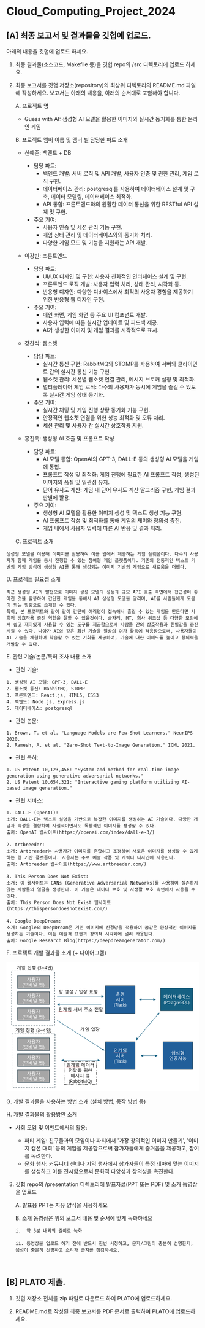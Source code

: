# Cloud_Computing_Project_2024


## [A] 최종 보고서 및 결과물을 깃헙에 업로드.
아래의 내용을 깃헙에 업로드 하세요.

  1. 최종 결과물(소스코드, Makefile 등)을 깃헙 repo의 /src 디렉토리에 업로드 하세요.

  2. 최종 보고서를 깃헙 저장소(repository)의 최상위 디렉토리의 README.md 파일에 작성하세요. 보고서는 아래의 내용을, 아래의 순서대로 포함해야 합니다.

      A. 프로젝트 명    
      - Guess with AI: 생성형 AI 모델을 활용한 이미지와 실시간 동기화를 통한 온라인 게임

      B.	프로젝트 멤버 이름 및 멤버 별 담당한 파트 소개    
      - 신예준: 백엔드 + DB

        - 담당 파트:
          - 백엔드 개발: 서버 로직 및 API 개발, 사용자 인증 및 권한 관리, 게임 로직 구현.
          - 데이터베이스 관리: postgresql를 사용하여 데이터베이스 설계 및 구축, 데이터 모델링, 데이터베이스 최적화.
          - API 통합: 프론트엔드와의 원활한 데이터 통신을 위한 RESTful API 설계 및 구현.
        - 주요 기여:
          - 사용자 인증 및 세션 관리 기능 구현.
          - 게임 상태 관리 및 데이터베이스와의 동기화 처리.
          - 다양한 게임 모드 및 기능을 지원하는 API 개발.

      - 이강빈: 프론트엔드

        - 담당 파트:
          - UI/UX 디자인 및 구현: 사용자 친화적인 인터페이스 설계 및 구현.
          - 프론트엔드 로직 개발: 사용자 입력 처리, 상태 관리, 시각화 등.
          - 반응형 디자인: 다양한 디바이스에서 최적의 사용자 경험을 제공하기 위한 반응형 웹 디자인 구현.
        - 주요 기여:
          - 메인 화면, 게임 화면 등 주요 UI 컴포넌트 개발.
          - 사용자 입력에 따른 실시간 업데이트 및 피드백 제공.
          - AI가 생성한 이미지 및 게임 결과를 시각적으로 표시.

      - 강찬석: 웹소켓

          - 담당 파트:
              - 실시간 통신 구현: RabbitMQ와 STOMP를 사용하여 서버와 클라이언트 간의 실시간 통신 기능 구현.
              - 웹소켓 관리: 세션별 웹소켓 연결 관리, 메시지 브로커 설정 및 최적화.
              - 멀티플레이어 게임 로직: 다수의 사용자가 동시에 게임을 즐길 수 있도록 실시간 게임 상태 동기화.
          - 주요 기여:
              - 실시간 채팅 및 게임 진행 상황 동기화 기능 구현.
              - 안정적인 웹소켓 연결을 위한 성능 최적화 및 오류 처리.
              - 세션 관리 및 사용자 간 실시간 상호작용 지원.

      - 홍진욱: 생성형 AI 호출 및 프롬프트 작성

          - 담당 파트:
            - AI 모델 통합: OpenAI의 GPT-3, DALL-E 등의 생성형 AI 모델을 게임에 통합.
            - 프롬프트 작성 및 최적화: 게임 진행에 필요한 AI 프롬프트 작성, 생성된 이미지의 품질 및 일관성 유지.
            - 단어 유사도 계산: 게임 내 단어 유사도 계산 알고리즘 구현, 게임 결과 판별에 활용.
          - 주요 기여:
            - 생성형 AI 모델을 활용한 이미지 생성 및 텍스트 생성 기능 구현.
            - AI 프롬프트 작성 및 최적화를 통해 게임의 재미와 창의성 증진.
            - 게임 내에서 사용자 입력에 따른 AI 반응 및 결과 처리.

      C. 프로젝트 소개  
  ```
  생성형 모델을 이용해 이미지를 활용하여 이를 웹에서 제공하는 게임 플랫폼이다. 다수의 사용자가 함께 게임을 동시 진행할 수 있는 참여형 게임 플랫폼이다. 기존의 전통적인 텍스트 기반의 게임 방식에 생성형 AI를 통해 생성되는 이미지 기반의 게임으로 새로움을 더했다.
  ```
D. 프로젝트 필요성 소개
  ```
  최근 생성형 AI의 발전으로 이미지 생성 모델의 성능과 규모 API 호출 측면에서 접근성이 좋아진 것을 활용하여 간단한 게임을 통해서 AI 생성형 모델을 알리며, AI를 사람들에게 도움이 되는 방향으로 소개할 수 있다.
  특히, 본 프로젝트와 같이 같이 간단히 여러명이 접속해서 즐길 수 있는 게임을 만든다면 사회적 상호작용 증진 역할을 잘할 수 있을것이다. 술자리, MT, 회사 워크샵 등 다양한 모임에서 쉽고 재미있게 사용할 수 있는 도구를 제공함으로써 사람들 간의 상호작용과 친밀감을 증진시킬 수 있다. 나아가 AI와 같은 최신 기술을 일상의 여가 활동에 적용함으로써, 사용자들이 AI 기술을 체험하며 학습할 수 있는 기회를 제공하여, 기술에 대한 이해도를 높이고 창의력을 개발할 수 있다.
  ```
  
  E. 관련 기술/논문/특허 조사 내용 소개
  
  - 관련 기술:

  ```
  1. 생성형 AI 모델: GPT-3, DALL-E
  2. 웹소켓 통신: RabbitMQ, STOMP
  3. 프론트엔드: React.js, HTML5, CSS3
  4. 백엔드: Node.js, Express.js
  5. 데이터베이스: postgresql
  ```
  
  - 관련 논문:
  ```
  1. Brown, T. et al. "Language Models are Few-Shot Learners." NeurIPS 2020.
  2. Ramesh, A. et al. "Zero-Shot Text-to-Image Generation." ICML 2021.
  ```

  - 관련 특허:
  ```
  1. US Patent 10,123,456: "System and method for real-time image generation using generative adversarial networks."
  2. US Patent 10,654,321: "Interactive gaming platform utilizing AI-based image generation."
  ```

  -  관련 서비스:
  ```
  1. DALL-E (OpenAI):
  소개: DALL-E는 텍스트 설명을 기반으로 복잡한 이미지를 생성하는 AI 기술이다. 다양한 개념과 속성을 결합하여 사실적이면서도 독창적인 이미지를 생성할 수 있다.
  출처: OpenAI 웹사이트(https://openai.com/index/dall-e-3/)

  2. Artbreeder:
  소개: Artbreeder는 사용자가 이미지를 혼합하고 조정하여 새로운 이미지를 생성할 수 있게 하는 웹 기반 플랫폼이다. 사용자는 주로 예술 작품 및 캐릭터 디자인에 사용한다.
  출처: Artbreeder 웹사이트(https://www.artbreeder.com/)

  3. This Person Does Not Exist:
  소개: 이 웹사이트는 GANs (Generative Adversarial Networks)를 사용하여 실존하지 않는 사람들의 얼굴을 생성한다. 이 기술은 데이터 보호 및 사생활 보호 측면에서 사용될 수 있다.
  출처: This Person Does Not Exist 웹사이트(https://thispersondoesnotexist.com/)

  4. Google DeepDream:
  소개: Google의 DeepDream은 기존 이미지에 신경망을 적용하여 꿈같은 환상적인 이미지를 생성하는 기술이다. 이는 예술적 표현과 창의적 시각화에 널리 사용된다.
  출처: Google Research Blog(https://deepdreamgenerator.com/)
  ```
  
  F.	프로젝트 개발 결과물 소개 (+ 다이어그램)
    
![alt text](images/image.png)

  G.	개발 결과물을 사용하는 방법 소개 (설치 방법, 동작 방법 등)

  H.	개발 결과물의 활용방안 소개

  - 사회 모임 및 이벤트에서의 활용:
  
    - 파티 게임: 친구들과의 모임이나 파티에서 '가장 창의적인 이미지 만들기', '이미지 캡션 대회' 등의 게임을 제공함으로써 참가자들에게 즐거움을 제공하고, 참여를 독려한다.
    - 문화 행사: 커뮤니티 센터나 지역 행사에서 참가자들이 특정 테마에 맞는 이미지를 생성하고 이를 전시함으로써 문화적 다양성과 창의성을 촉진한다.


3.	깃헙 repo의 /presentation 디렉토리에 발표자료(PPT 또는 PDF) 및 소개 동영상을 업로드

    A.	발표용 PPT는 자유 양식을 사용하세요

    B.	소개 동영상은 위의 보고서 내용 및 순서에 맞게 녹화하세요

        i.	약 5분 내외의 길이로 녹화

        ii.	동영상을 업로드 하기 전에 반드시 한번 시청하고, 문자/그림이 충분히 선명한지, 음성이 충분히 선명하고 소리가 큰지를 점검하세요.

 
## [B] PLATO 제출.

1.	깃헙 저장소 전체를 zip 파일로 다운로드 하여 PLATO에 업로드하세요.

2.	README.md로 작성된 최종 보고서를 PDF 문서로 출력하여 PLATO에 업로드하세요.
